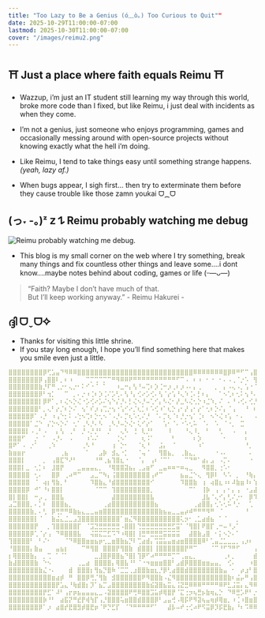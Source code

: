 ```yaml
---
title: "Too Lazy to Be a Genius (ó﹏ò｡) Too Curious to Quit""
date: 2025-10-29T11:00:00-07:00
lastmod: 2025-10-30T11:00:00-07:00
cover: "/images/reimu2.png"
---
```

## ⛩️ Just a place where faith equals Reimu ⛩️

- Wazzup, i’m just an IT student still learning my way through this world,  broke more code than I fixed, but like Reimu, i just deal with incidents as when they come.
- I’m not a genius, just someone who enjoys programming, games and occasionally messing around with open-source projects without knowing exactly what the hell i’m doing.

- Like Reimu, I tend to take things easy until something strange happens.  *(yeah, lazy af.)*

- When bugs appear, I sigh first... then try to exterminate them before they cause trouble like those zamn youkai ᗜ⁔ᗜ


## (っ˕ -｡)ᶻ 𝗓 𐰁 Reimu probably watching me debug

![Reimu probably watching me debug.](/images/reimu1.png)



- This blog is my small corner on the web where I try something, break many things and fix countless other things and leave some....i dont know....maybe notes behind about coding, games or life (ᵕ—ᴗ—)



> “Faith? Maybe I don’t have much of that.  
> But I’ll keep working anyway.” 
>                                 - Reimu Hakurei - 

## ദ്ദി ᗜˬᗜ✧

- Thanks for visiting this little shrine.  
- If you stay long enough, I hope you’ll find something here that makes you smile even just a little.
````yml
⣿⣿⣿⣿⣿⣿⣿⣿⡿⢋⣡⣤⠙⠻⠿⠿⣿⣿⣿⣿⣿⣿⣿⣿⣿⣿⣿⣿⣿⣿⣿⣿⣿⣿⣿⣿⣿⣿⣿⣿⣿⣿⣿⠿⠿⠿⠿⠿⠿⠿⣿⡿⠿⠛⠋⠉⢠⣿⣿⣷⣌⢻⣿⣿
⣿⣿⣿⣿⣿⣿⣿⡿⢠⣿⣿⠇⡀⠆⠰⠀⠀⠀⠉⡉⢉⠉⡉⠉⠛⠻⠿⠿⠟⠛⠛⠛⠛⠛⠛⠛⠛⠛⠛⠋⠉⠠⠀⠆⠰⠀⠂⠐⠀⠂⠄⠠⢀⠈⡐⠡⠀⢻⣿⣿⣿⠆⣿⣿
⣿⣿⣿⣿⣿⣿⣿⣷⡘⠏⠛⢀⡐⠂⢄⡐⠂⠅⠊⠐⠈⠀⠁⠀⠀⠰⣀⠒⡄⢣⠘⠤⢉⠆⡱⢈⠒⡰⢀⠆⡰⠠⠄⡄⢀⠀⠀⠀⡀⠀⡄⠠⢄⠠⡀⢡⠐⠈⢡⣾⡩⠾⣛⢿
⣿⣿⣿⣿⣿⣿⣿⡿⠃⢲⡁⠀⠀⠉⠀⡀⠄⡐⠰⢈⠆⡱⢈⠌⡡⢃⠄⢣⠘⡄⢊⠔⡡⢊⠄⢣⠈⡔⢡⠘⢄⠱⢈⠄⡃⠆⡄⠀⠀⠁⠢⢁⠆⢂⠅⢢⠘⠄⠈⢛⣷⣾⣿⣼
⣿⣿⣿⣿⣿⣿⣿⡇⡿⠟⠁⡀⠆⢌⠢⡑⢌⠐⡡⢊⠔⡡⠌⢢⠑⡌⡘⠄⡃⢌⠢⡘⠤⢁⠊⡄⠣⢌⠂⡜⣀⠣⢌⢂⡑⠰⣈⠱⡀⠌⠀⠄⠘⠠⢊⠄⢊⡘⢠⢸⣿⣿⣿⡇
⣿⣿⣿⣿⣿⣿⣿⠃⡀⢄⠃⡔⡈⠆⡑⠌⠀⢢⠁⠎⡰⢠⢉⡐⢢⠐⢡⠊⠔⡈⢆⡁⠆⠡⢊⠰⠁⢆⡑⢠⠂⡜⢠⠂⡔⠁⢂⠆⡑⠌⡄⠈⢠⠀⠀⠘⠀⠆⡡⠠⣿⣿⣿⡇
⣿⣿⣿⣿⣿⡿⠁⠠⡘⠀⠰⢠⠑⡂⠅⠠⢑⠢⢉⠆⡑⢂⠢⠈⠠⡘⠄⡉⢆⠡⢂⠌⡘⠀⠈⠄⡉⢆⠈⠆⡘⡐⢢⠁⢈⠆⠀⠢⠑⢌⠰⢡⠀⠂⠄⠀⠀⠠⠐⢀⣛⣿⠿⣳
⣿⣿⣿⣿⣿⠁⣈⠑⠀⡌⡑⠢⡑⠌⠀⢂⠁⢀⠣⡘⠄⠣⠀⢀⠣⡘⠤⡑⢌⠂⢅⠊⡔⠁⠀⠀⢡⠂⠈⠄⠐⠡⢂⠥⠀⠈⠄⠀⠡⠀⠈⠐⡀⠀⣉⠀⠀⠀⠁⢼⣿⣿⣙⢿
⣿⣿⣿⣿⡇⠠⢀⠃⠠⠀⠀⡄⢣⠀⢀⠃⠀⡘⠠⡘⡘⠃⠀⡘⠀⠀⢄⠣⠀⢘⠀⢇⡘⠃⠀⠀⠀⠸⠀⠀⠀⠘⢄⠸⡀⠀⠃⠀⠀⢃⠀⠀⠠⠀⠀⡄⠀⠀⠀⣧⣼⣿⣿⢸
⣿⣿⣿⠋⠀⠀⡐⠀⠁⠀⠠⡘⠄⠀⠠⠀⠀⠀⠰⠡⠌⠀⠀⠀⠀⢈⠢⠁⠀⠀⠀⢆⠨⠁⠀⠀⠀⠀⠃⠀⠀⠀⠀⠆⡱⠀⠀⠀⠀⠀⠂⠀⠀⠀⠀⠆⠀⠀⠀⠸⣿⣿⡿⢸
⣿⠟⠁⠠⠀⡐⠁⠀⠀⢀⠱⠀⠀⠀⠀⠀⠀⢀⠣⠘⠀⠀⠀⠀⢰⠀⡑⠂⠀⠀⠈⢆⠘⠀⠀⣨⡄⠀⠈⠀⠀⠀⠀⠀⠰⠁⠀⠀⠀⠀⠀⠀⠀⠀⠀⠘⡀⠀⠀⠀⢹⠿⠇⣾
⣷⣶⣶⡖⠀⠀⠀⠀⠀⠀⠀⠀⢀⣦⠀⠀⠀⠀⠁⠀⠀⣠⡷⠀⣺⣄⠐⡁⠀⠀⠈⢤⠈⠀⠀⢻⣿⣦⡀⠀⢀⣷⣄⡀⠀⠀⠀⠀⠐⠠⠄⠀⠀⠀⠀⠀⠄⠀⠀⠀⡈⢀⡘⣿
⣿⣿⣿⡇⠀⠀⠀⠀⡀⠀⢠⣿⣏⠙⠜⠃⠀⠀⠀⠀⠘⠛⢀⣦⢹⣿⣆⠐⠀⠀⠈⡄⠀⢠⠆⠈⠉⠁⠀⠀⠀⠉⠙⠛⠁⣴⡄⣠⠀⠠⡉⠄⠀⠀⠀⠀⠐⠀⠀⠀⣿⡿⢃⣿
⣿⣿⣿⡇⣀⠀⢂⡁⠆⠀⣸⣿⡟⠀⠀⠀⣀⣤⣤⣤⣄⡀⠀⠘⢿⣿⣿⣽⣦⡄⢀⣠⣶⠋⠀⣀⣤⠶⠶⠒⠶⢤⣀⠀⠀⠻⣿⣿⡀⢐⠡⠂⠀⠀⠀⠀⠀⠀⠀⠀⠛⣰⣿⣿
⣿⣿⣿⣿⣿⠀⢂⠄⠀⠀⣿⡿⠀⢀⠴⠛⠉⠀⠀⣠⣀⠉⠳⡄⢨⣿⣿⣿⣿⣿⣿⣿⣿⢠⠞⠉⠀⠀⠀⠀⣦⣤⣈⠑⢄⠀⢻⡿⠇⠀⠣⠡⠀⡀⠀⠘⢷⡄⠀⠀⢿⣿⣿⣿
⣿⣿⣿⣿⣿⠀⠈⠀⢴⡆⢻⣷⡀⠃⠀⠀⠀⠀⠀⠹⣿⣷⣄⠘⣾⣿⣿⣿⣿⣿⣿⣿⣿⠊⠀⠀⠀⠀⠀⠀⠹⣿⣿⣷⠀⢰⠀⢴⣿⣆⠰⠆⠼⣷⣶⠸⠆⢱⠀⠀⢸⣿⣿⣿
⣿⣿⣿⣿⡿⠀⠚⠁⠘⠆⣿⣿⡇⠀⠀⠀⠀⠀⠀⠀⠈⠉⠉⠀⢹⣿⣿⣿⣿⣿⣿⣿⣿⡀⠀⠀⠀⠀⠀⠀⠀⠀⠉⠁⠀⢸⡷⠀⢠⠀⡄⠂⡄⢠⠀⠐⣠⣼⠀⠀⢸⣿⣿⣿
⣿⡇⣿⣿⡇⠀⠒⡠⢀⠀⣿⣿⣧⠀⠀⠀⠀⠀⠀⠀⠀⠀⠀⠀⣼⣿⣿⣿⣿⣿⣿⣿⣿⣧⠀⠀⠀⠀⠀⠀⠀⠀⠀⠀⠀⣸⣧⠈⢄⠊⡄⢃⠌⡐⠂⠀⡿⠹⠀⠀⢸⣿⣿⣿
⣠⣉⣿⣿⣿⡀⠄⡁⠆⠀⣿⣿⣿⣦⡀⠀⠀⠀⠀⠀⠀⠀⢀⣴⣿⣿⣿⣿⣿⣿⣿⣿⣿⣿⣦⠀⠀⠀⠀⠀⠀⠀⠀⢀⣴⣿⣿⡄⢂⠡⢂⠥⠘⡐⠀⠀⢁⠀⠀⠀⢸⣿⣿⣿
⣿⣿⣿⣿⣿⣷⡀⠄⢃⠀⡿⢛⡛⠛⠿⣷⣦⣄⣀⣀⣤⣶⣿⣿⣿⣿⣿⣿⣿⣿⣿⣿⣿⣿⣿⣷⣦⣤⣀⣀⣤⡴⠾⠛⠛⠛⠻⠛⠀⠈⠀⠀⠀⠀⠀⠘⠀⠀⠀⠀⢸⣿⣿⣿
⣿⣿⣿⣿⣿⣿⡇⠈⠀⠀⣷⣬⣄⣈⣀⣠⣹⣿⣿⣿⣿⣿⣿⣿⣿⣿⠁⣶⣌⠻⣿⣿⣿⣿⣿⣿⣿⣿⣿⣿⢅⡲⠂⢀⣁⣴⣾⣦⠀⠁⠈⠀⠀⡀⠀⠀⠀⠀⠀⠀⣿⣿⣿⣿
⣿⣿⣿⣿⣿⣿⡟⠀⠀⡀⢹⣿⣿⣿⣿⣿⡏⠀⠈⣩⣙⣛⣛⣛⣛⣛⠠⣿⣿⡇⢙⣛⣛⣛⣛⣛⣛⣛⣋⣭⠁⠈⢻⣿⡇⠟⣿⡏⢀⠒⠤⠘⡠⠁⠀⠀⠀⠀⠀⠀⣿⣿⣿⣿
⣿⣿⣿⣿⣿⡿⢁⠈⡔⢠⠀⠙⠿⣿⣿⣿⣧⠀⠀⢬⣭⣍⣉⣋⠩⠙⠰⢿⣿⡇⢸⣛⠛⣛⣛⣛⣭⣭⣭⣭⠀⠀⣼⣿⣷⣠⣿⠀⠂⡅⠢⡑⠄⠁⠀⠀⠀⠀⠀⠀⢸⣿⣿⣿
⢹⣿⣿⣿⣿⠃⠀⠃⠌⠂⠀⠀⠀⠈⠙⠿⣿⣿⣶⣶⣦⡶⢂⣀⣶⣿⣷⣦⡙⠇⢉⣴⣾⡄⢩⣭⣥⣤⣶⣴⣶⣿⣿⣿⣿⠿⠃⢁⣤⣈⣁⣀⣀⡀⢠⡰⠆⠀⠀⠀⠈⣿⣿⣿
⠘⣿⣿⣿⣿⡄⣷⣤⠀⠀⠀⣤⣦⡆⠀⠀⠀⠉⠛⢻⣿⠀⣿⣿⣿⡟⢻⣿⣷⠀⣾⣿⣿⡇⢸⣿⣿⣿⣿⣿⣿⡟⠛⠉⠀⠀⠀⠈⠉⠘⠋⠙⠛⠋⠀⠀⠀⢠⠀⠀⠀⢸⣿⣿
⡆⢿⣿⣿⣿⣷⡄⠀⡀⢉⠀⠁⠈⠁⠀⠀⠀⠀⠀⠀⣀⣸⣿⡿⣿⣿⣦⠙⣿⡇⢹⡿⠋⠴⠛⠛⠛⠛⡉⠉⢀⣤⣄⡀⠀⠀⠀⠀⠀⠀⢀⠆⡀⠀⠀⠀⠀⣾⣷⣶⣶⣶⣿⣿
⣷⣼⣿⣿⣿⣿⣷⠀⠑⠢⠀⠀⠀⠀⠀⠀⢀⣀⣴⠀⣿⣿⣿⣿⡄⢿⣿⣧⠘⠃⠈⠐⠲⣶⣶⣶⣿⣿⠃⣠⣾⡿⣿⣿⣿⣶⣶⣤⣤⡀⠀⢊⠄⠀⠀⠀⠰⣿⣿⣿⣿⣿⣿⣿
⣿⣿⣿⣿⣿⣿⣿⣷⣌⠐⠄⠀⠀⠀⣾⠀⣿⣿⣿⡆⢻⣦⡙⣿⠷⠈⣉⣉⢀⣰⣿⣿⣷⣶⣆⡘⡿⢃⣴⣿⣿⣾⣿⣿⣿⣿⣿⣿⣿⣷⣤⠀⠂⠀⡴⣰⠃⣿⣿⣿⣿⣿⣿⣿
⣿⣿⣿⣿⣿⣿⣿⣿⣿⣿⣶⣴⡾⠀⠛⠀⣿⣿⡿⢛⡈⢻⣷⠀⣺⣿⣿⣿⣿⣿⣿⠟⠻⣿⣿⣷⠠⣌⠻⣿⣿⣿⣿⣿⣿⣿⣿⣿⣿⣿⣿⣷⠆⣬⡤⠛⢠⣿⣿⣿⣿⣿⣿⣿
⣿⣿⣿⣿⣿⣿⣿⣿⣿⣿⣿⡟⣡⣄⠘⢷⣾⣿⡆⡹⠁⣦⡉⣠⣿⣿⣿⣿⣿⣿⣿⣿⣷⣮⣽⣿⣦⣭⣄⢨⣝⣛⠿⠿⠿⠛⠛⠛⠛⠿⠟⣃⣨⣭⡄⣄⠻⠿⣿⣿⣿⣿⣿⣿
⣿⣿⣿⣿⣿⣿⣿⣿⡟⣋⠁⠼⠃⢠⡖⡶⣦⣤⣤⣤⣄⣀⠠⣽⣿⣿⣿⣿⠟⢛⠿⣿⣿⣩⣥⡾⢿⣿⡟⠈⣍⢐⡲⢦⣛⡦⣷⢶⣄⡑⠀⠙⠿⣛⡡⠟⠃⡐⢦⢙⣿⣿⣿⣿
⣿⣿⣿⣿⣿⣿⣿⣿⡷⠘⠃⠀⣴⣯⡝⠛⣞⡟⢾⢳⡏⢠⡘⣿⣿⣿⢥⣶⣿⣿⣾⣿⣿⣿⡿⠃⣠⣤⢚⠠⢿⡯⠟⠻⣽⢦⣤⢶⡾⢿⣶⡀⠰⢈⠰⣿⣶⣿⠃⢼⣿⣿⣿⣿
⣿⣿⣿⣿⣿⣿⣿⡿⠁⡰⠀⣴⣿⡞⣟⣿⣻⡾⣿⣟⡶⠈⠟⡙⣋⡏⠀⠈⠙⠛⠛⠛⠛⠋⠁⠀⠀⣼⡧⠤⠞⢐⢊⠴⠟⠫⣭⡿⡹⡯⣟⣷⡄⠘⠆⠩⠿⠿⠿⠘⣿⣿⣿⣿
````
